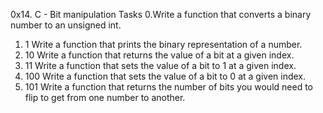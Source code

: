0x14. C - Bit manipulation
Tasks
0.Write a function that converts a binary number to an unsigned int.
1. 1
Write a function that prints the binary representation of a number.
2. 10
Write a function that returns the value of a bit at a given index.
3. 11
Write a function that sets the value of a bit to 1 at a given index.
4. 100
Write a function that sets the value of a bit to 0 at a given index.
5. 101
Write a function that returns the number of bits you would need to flip to get from one number to another.